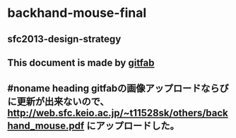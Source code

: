 # backhand-mouse-final
## sfc2013-design-strategy
This document is made by [gitfab](http://gitfab.org)
---
#noname heading
gitfabの画像アップロードならびに更新が出来ないので、 http://web.sfc.keio.ac.jp/~t11528sk/others/backhand_mouse.pdf にアップロードした。
---
